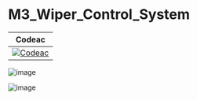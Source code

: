 # M3_Wiper_Control_System

|Codeac|
---|
|[![Codeac](https://static.codeac.io/badges/2-491507850.svg "Codeac")](https://app.codeac.io/github/LJayanth916/M3_Wiper_Control_System)|

![image](https://api.codiga.io/project/33467/score/svg)


![image](https://api.codiga.io/project/33467/status/svg)

